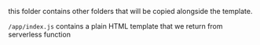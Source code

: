 this folder contains other folders that will be copied alongside the template.

`/app/index.js` contains a plain HTML template that we return from serverless function